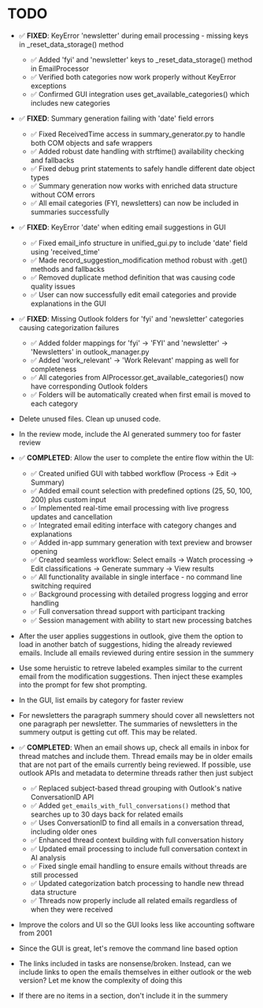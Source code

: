 # TODO

- ✅ **FIXED**: KeyError 'newsletter' during email processing - missing keys in _reset_data_storage() method
  - ✅ Added 'fyi' and 'newsletter' keys to _reset_data_storage() method in EmailProcessor
  - ✅ Verified both categories now work properly without KeyError exceptions
  - ✅ Confirmed GUI integration uses get_available_categories() which includes new categories

- ✅ **FIXED**: Summary generation failing with 'date' field errors
  - ✅ Fixed ReceivedTime access in summary_generator.py to handle both COM objects and safe wrappers
  - ✅ Added robust date handling with strftime() availability checking and fallbacks
  - ✅ Fixed debug print statements to safely handle different date object types
  - ✅ Summary generation now works with enriched data structure without COM errors
  - ✅ All email categories (FYI, newsletters) can now be included in summaries successfully

- ✅ **FIXED**: KeyError 'date' when editing email suggestions in GUI
  - ✅ Fixed email_info structure in unified_gui.py to include 'date' field using 'received_time'
  - ✅ Made record_suggestion_modification method robust with .get() methods and fallbacks
  - ✅ Removed duplicate method definition that was causing code quality issues
  - ✅ User can now successfully edit email categories and provide explanations in the GUI

- ✅ **FIXED**: Missing Outlook folders for 'fyi' and 'newsletter' categories causing categorization failures
  - ✅ Added folder mappings for 'fyi' → 'FYI' and 'newsletter' → 'Newsletters' in outlook_manager.py
  - ✅ Added 'work_relevant' → 'Work Relevant' mapping as well for completeness
  - ✅ All categories from AIProcessor.get_available_categories() now have corresponding Outlook folders
  - ✅ Folders will be automatically created when first email is moved to each category

- Delete unused files. Clean up unused code.

- In the review mode, include the AI generated summery too for faster review

- ✅ **COMPLETED**: Allow the user to complete the entire flow within the UI:
  - ✅ Created unified GUI with tabbed workflow (Process → Edit → Summary)
  - ✅ Added email count selection with predefined options (25, 50, 100, 200) plus custom input
  - ✅ Implemented real-time email processing with live progress updates and cancellation
  - ✅ Integrated email editing interface with category changes and explanations
  - ✅ Added in-app summary generation with text preview and browser opening
  - ✅ Created seamless workflow: Select emails → Watch processing → Edit classifications → Generate summary → View results
  - ✅ All functionality available in single interface - no command line switching required
  - ✅ Background processing with detailed progress logging and error handling
  - ✅ Full conversation thread support with participant tracking
  - ✅ Session management with ability to start new processing batches

- After the user applies suggestions in outlook, give them the option to load in another batch of suggestions, hiding the already reviewed emails. Include all emails reviewed during entire session in the summery

- Use some heruistic to retreve labeled examples similar to the current email from the modification suggestions. Then inject these examples into the prompt for few shot prompting.

- In the GUI, list emails by category for faster review

- For newsletters the paragraph summery should cover all newsletters not one paragraph per newsletter. The summaries of newsletters in the summery output is getting cut off. This may be related.

- ✅ **COMPLETED**: When an email shows up, check all emails in inbox for thread matches and include them. Thread emails may be in older emails that are not part of the emails currently being reviewed. If possible, use outlook APIs and metadata to determine threads rather then just subject
  - ✅ Replaced subject-based thread grouping with Outlook's native ConversationID API
  - ✅ Added `get_emails_with_full_conversations()` method that searches up to 30 days back for related emails
  - ✅ Uses ConversationID to find all emails in a conversation thread, including older ones
  - ✅ Enhanced thread context building with full conversation history
  - ✅ Updated email processing to include full conversation context in AI analysis
  - ✅ Fixed single email handling to ensure emails without threads are still processed
  - ✅ Updated categorization batch processing to handle new thread data structure
  - ✅ Threads now properly include all related emails regardless of when they were received

- Improve the colors and UI so the GUI looks less like accounting software from 2001

- Since the GUI is great, let's remove the command line based option

- The links included in tasks are nonsense/broken. Instead, can we include links to open the emails themselves in either outlook or the web version? Let me know the complexity of doing this

- If there are no items in a section, don't include it in the summery

